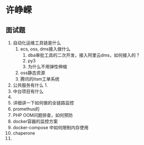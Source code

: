 # 许峥嵘

## 面试题

1. 自动化运维工具链是什么
    1. ecs, oss, dms接入做什么
        1. dba审批工具的二次开发，接入阿里云dms，如何接入的？
        2. py3
        3. 为什么不用弹性伸缩
    2. oss静态资源
    3. 腾讯的itsm工单系统
2. 公共服务有什么
    1. 
3. 中台项目有什么
4. 
5. 详细讲一下如何做的全链路监控
6. promethus的
7. PHP OOM问题排查，如何预防
8. docker容器的监控方案
9. docker-compose 中如何限制内存使用
10. chaperone
11. 